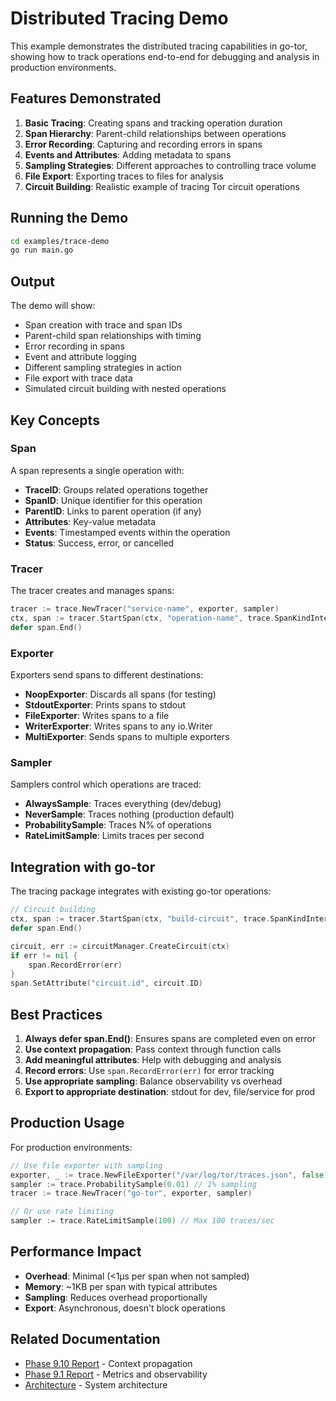 # Distributed Tracing Demo

This example demonstrates the distributed tracing capabilities in go-tor, showing how to track operations end-to-end for debugging and analysis in production environments.

## Features Demonstrated

1. **Basic Tracing**: Creating spans and tracking operation duration
2. **Span Hierarchy**: Parent-child relationships between operations
3. **Error Recording**: Capturing and recording errors in spans
4. **Events and Attributes**: Adding metadata to spans
5. **Sampling Strategies**: Different approaches to controlling trace volume
6. **File Export**: Exporting traces to files for analysis
7. **Circuit Building**: Realistic example of tracing Tor circuit operations

## Running the Demo

```bash
cd examples/trace-demo
go run main.go
```

## Output

The demo will show:
- Span creation with trace and span IDs
- Parent-child span relationships with timing
- Error recording in spans
- Event and attribute logging
- Different sampling strategies in action
- File export with trace data
- Simulated circuit building with nested operations

## Key Concepts

### Span

A span represents a single operation with:
- **TraceID**: Groups related operations together
- **SpanID**: Unique identifier for this operation
- **ParentID**: Links to parent operation (if any)
- **Attributes**: Key-value metadata
- **Events**: Timestamped events within the operation
- **Status**: Success, error, or cancelled

### Tracer

The tracer creates and manages spans:
```go
tracer := trace.NewTracer("service-name", exporter, sampler)
ctx, span := tracer.StartSpan(ctx, "operation-name", trace.SpanKindInternal)
defer span.End()
```

### Exporter

Exporters send spans to different destinations:
- **NoopExporter**: Discards all spans (for testing)
- **StdoutExporter**: Prints spans to stdout
- **FileExporter**: Writes spans to a file
- **WriterExporter**: Writes spans to any io.Writer
- **MultiExporter**: Sends spans to multiple exporters

### Sampler

Samplers control which operations are traced:
- **AlwaysSample**: Traces everything (dev/debug)
- **NeverSample**: Traces nothing (production default)
- **ProbabilitySample**: Traces N% of operations
- **RateLimitSample**: Limits traces per second

## Integration with go-tor

The tracing package integrates with existing go-tor operations:

```go
// Circuit building
ctx, span := tracer.StartSpan(ctx, "build-circuit", trace.SpanKindInternal)
defer span.End()

circuit, err := circuitManager.CreateCircuit(ctx)
if err != nil {
    span.RecordError(err)
}
span.SetAttribute("circuit.id", circuit.ID)
```

## Best Practices

1. **Always defer span.End()**: Ensures spans are completed even on error
2. **Use context propagation**: Pass context through function calls
3. **Add meaningful attributes**: Help with debugging and analysis
4. **Record errors**: Use `span.RecordError(err)` for error tracking
5. **Use appropriate sampling**: Balance observability vs overhead
6. **Export to appropriate destination**: stdout for dev, file/service for prod

## Production Usage

For production environments:

```go
// Use file exporter with sampling
exporter, _ := trace.NewFileExporter("/var/log/tor/traces.json", false)
sampler := trace.ProbabilitySample(0.01) // 1% sampling
tracer := trace.NewTracer("go-tor", exporter, sampler)

// Or use rate limiting
sampler := trace.RateLimitSample(100) // Max 100 traces/sec
```

## Performance Impact

- **Overhead**: Minimal (<1µs per span when not sampled)
- **Memory**: ~1KB per span with typical attributes
- **Sampling**: Reduces overhead proportionally
- **Export**: Asynchronous, doesn't block operations

## Related Documentation

- [Phase 9.10 Report](../../docs/PHASE_9_10_REPORT.md) - Context propagation
- [Phase 9.1 Report](../../docs/METRICS.md) - Metrics and observability
- [Architecture](../../docs/ARCHITECTURE.md) - System architecture
